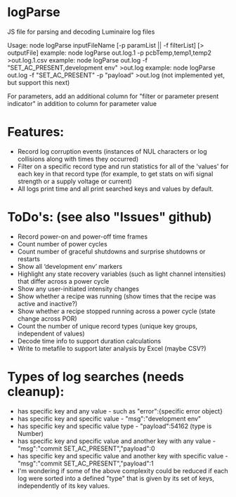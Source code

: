 # logParse
JS file for parsing and decoding Luminaire log files

Usage: node logParse inputFileName [-p paramList || -f filterList] [> outputFile]
example: node logParse out.log.1 -p pcbTemp,temp1,temp2 >out.log.1.csv
example: node logParse out.log -f "SET_AC_PRESENT,development env" >out.log
example: node logParse out.log -f "SET_AC_PRESENT" -p "payload" >out.log (not implemented yet, but support this next)

For parameters, add an additional column for "filter or parameter present indicator" in addition to column for parameter value

# Features:

* Record log corruption events (instances of NUL characters or log collisions along with times they occurred)
* Filter on a specific record type and run statistics for all of the 'values' for each key in that record type (for example, to get stats on wifi signal strength or a supply voltage or current)
* All logs print time and all print searched keys and values by default.


# ToDo's: (see also "Issues" github)
* Record power-on and power-off time frames
* Count number of power cycles
* Count number of graceful shutdowns and surprise shutdowns or restarts
* Show all ‘development env’ markers
* Highlight any state recovery variables (such as light channel intensities) that differ across a power cycle
* Show any user-initiated intensity changes
* Show whether a recipe was running (show times that the recipe was active and inactive?)
* Show whether a recipe stopped running across a power cycle (state change across POR)
* Count the number of unique record types (unique key groups, independent of values)
* Decode time info to support duration calculations
* Write to metafile to support later analysis by Excel (maybe CSV?)

# Types of log searches (needs cleanup):

* has specific key and any value - such as "error":{specific error object}
* has specific key and specific value - "msg":"development env"
* has specific key and specific value type - "payload":54162 (type is Number)
* has specific key and specific value and another key with any value - "msg":"commit SET_AC_PRESENT","payload":0
* has specific key and specific value and another key with specific value - "msg":"commit SET_AC_PRESENT","payload":1
* I'm wondering if some of the above complexity could be reduced if each log were sorted into a defined "type" that is given by its set of keys, independently
  of its key values.